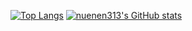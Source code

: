 [![Top Langs](https://github-readme-stats.vercel.app/api/top-langs/?username=nuenen313&theme=apprentice)](https://github.com/anuraghazra/github-readme-stats)
[![nuenen313's GitHub stats](https://github-readme-stats.vercel.app/api?username=nuenen313&show_icons=true&theme=apprentice)](https://github.com/anuraghazra/github-readme-stats)
